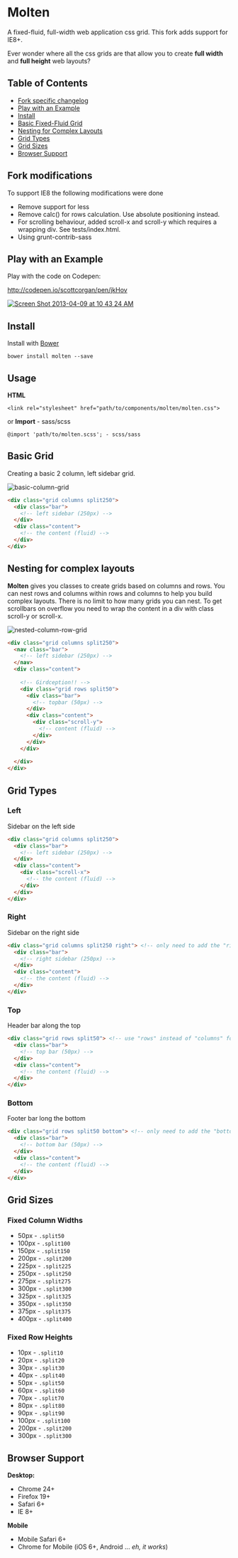 # Molten

A fixed-fluid, full-width web application css grid. This fork adds support for IE8+.

Ever wonder where all the css grids are that allow you to create **full width** and **full height** web layouts?

## Table of Contents
* [Fork specific changelog](https://github.com/joholo/molten#fork-modifications)
* [Play with an Example](https://github.com/joholo/molten#play-with-an-example)
* [Install](https://github.com/joholo/molten/blob/master/README.md#install)
* [Basic Fixed-Fluid Grid](https://github.com/joholo/molten/blob/master/README.md#basic-grid)
* [Nesting for Complex Layouts](https://github.com/joholo/molten/blob/master/README.md#nesting-for-complex-layouts)
* [Grid Types](https://github.com/joholo/molten/blob/master/README.md#grid-types)
* [Grid Sizes](https://github.com/joholo/molten/blob/master/README.md#grid-sizes)
* [Browser Support](https://github.com/joholo/molten/blob/master/README.md#browser-support)

## Fork modifications

To support IE8 the following modifications were done
* Remove support for less
* Remove calc() for rows calculation. Use absolute positioning instead.
* For scrolling behaviour, added scroll-x and scroll-y which requires a wrapping div. See tests/index.html.
* Using grunt-contrib-sass

## Play with an Example

Play with the code on Codepen:

http://codepen.io/scottcorgan/pen/jkHov

[![Screen Shot 2013-04-09 at 10 43 24 AM](https://f.cloud.github.com/assets/974723/358270/02fb8eb0-a13d-11e2-9247-790182021d8f.png)](http://codepen.io/scottcorgan/pen/jkHov)

## Install

Install with [Bower](http://twitter.github.io/bower/)

```
bower install molten --save
```

## Usage

**HTML**

```
<link rel="stylesheet" href="path/to/components/molten/molten.css">
```

or **Import** - sass/scss

```
@import 'path/to/molten.scss'; - scss/sass
```

## Basic Grid

Creating a basic 2 column, left sidebar grid.

![basic-column-grid](https://f.cloud.github.com/assets/974723/353676/4715cd64-a088-11e2-8e08-1ab2f555793e.gif)

```html
<div class="grid columns split250">
  <div class="bar">
    <!-- left sidebar (250px) -->
  </div>
  <div class="content">
    <!-- the content (fluid) -->
  </div>
</div>
```

## Nesting for complex layouts

**Molten** gives you classes to create grids based on columns and rows.
You can nest rows and columns within rows and columns to help you build complex layouts.
There is no limit to how many grids you can nest.
To get scrollbars on overflow you need to wrap the content in a div with class scroll-y or scroll-x.

![nested-column-row-grid](https://f.cloud.github.com/assets/974723/353690/b219c26e-a088-11e2-9a21-dc14abd763b0.gif)

```html
<div class="grid columns split250">
  <nav class="bar">
    <!-- left sidebar (250px) -->
  </nav>
  <div class="content">
  
    <!-- Girdception!! -->
    <div class="grid rows split50">
      <div class="bar">
        <!-- topbar (50px) -->
      </div>
      <div class="content">
        <div class="scroll-y">
          <!-- content (fluid) -->
        </div>
      </div>
    </div>
    
  </div>
</div>
```

## Grid Types

### Left

Sidebar on the left side

```html
<div class="grid columns split250">
  <div class="bar">
    <!-- left sidebar (250px) -->
  </div>
  <div class="content">
    <div class="scroll-x">
      <!-- the content (fluid) -->
    </div>
  </div>
</div>
```

### Right

Sidebar on the right side

```html
<div class="grid columns split250 right"> <!-- only need to add the "right" class name -->
  <div class="bar">
    <!-- right sidebar (250px) -->
  </div>
  <div class="content">
    <!-- the content (fluid) -->
  </div>
</div>
```

### Top

Header bar along the top

```html
<div class="grid rows split50"> <!-- use "rows" instead of "columns" for a top bar -->
  <div class="bar">
    <!-- top bar (50px) -->
  </div>
  <div class="content">
    <!-- the content (fluid) -->
  </div>
</div>
```

### Bottom

Footer bar long the bottom

```html
<div class="grid rows split50 bottom"> <!-- only need to add the "bottom" class name -->
  <div class="bar">
    <!-- bottom bar (50px) -->
  </div>
  <div class="content">
    <!-- the content (fluid) -->
  </div>
</div>
```

## Grid Sizes

### Fixed Column Widths
* 50px - ` .split50 `
* 100px - ` .split100 `
* 150px - ` .split150 `
* 200px - ` .split200 `
* 225px - ` .split225 `
* 250px - ` .split250 `
* 275px - ` .split275 `
* 300px - ` .split300 `
* 325px - ` .split325 `
* 350px - ` .split350 `
* 375px - ` .split375 `
* 400px - ` .split400 `

### Fixed Row Heights
* 10px - ` .split10 `
* 20px - ` .split20 `
* 30px - ` .split30 `
* 40px - ` .split40 `
* 50px - ` .split50 `
* 60px - ` .split60 `
* 70px - ` .split70 `
* 80px - ` .split80 `
* 90px - ` .split90 `
* 100px - ` .split100 `
* 200px - ` .split200 `
* 300px - ` .split300 `

## Browser Support

**Desktop:**
* Chrome 24+
* Firefox 19+
* Safari 6+
* IE 8+

**Mobile**
* Mobile Safari 6+
* Chrome for Mobile (iOS 6+, Android ... *eh, it works*)

